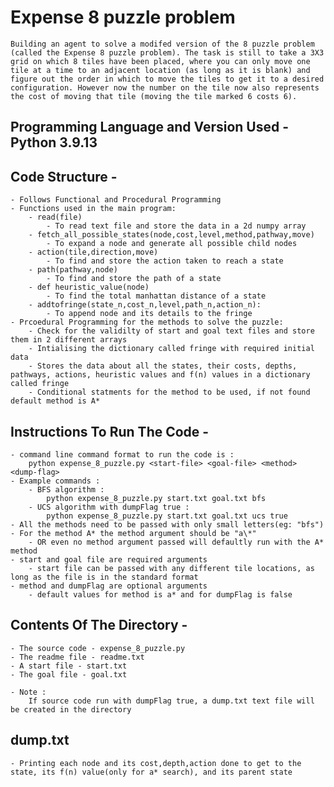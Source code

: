 # Expense 8 puzzle problem
 
    Building an agent to solve a modifed version of the 8 puzzle problem (called the Expense 8 puzzle problem). The task is still to take a 3X3 grid on which 8 tiles have been placed, where you can only move one tile at a time to an adjacent location (as long as it is blank) and figure out the order in which to move the tiles to get it to a desired configuration. However now the number on the tile now also represents the cost of moving that tile (moving the tile marked 6 costs 6).

## Programming Language and Version Used - Python 3.9.13

## Code Structure - 
    - Follows Functional and Procedural Programming
    - Functions used in the main program:
        - read(file)
            - To read text file and store the data in a 2d numpy array
        - fetch_all_possible_states(node,cost,level,method,pathway,move)
            - To expand a node and generate all possible child nodes
        - action(tile,direction,move)
            - To find and store the action taken to reach a state
        - path(pathway,node)
            - To find and store the path of a state
        - def heuristic_value(node)
            - To find the total manhattan distance of a state
        - addtofringe(state_n,cost_n,level,path_n,action_n):
            - To append node and its details to the fringe
    - Prcoedural Programming for the methods to solve the puzzle:
        - Check for the validilty of start and goal text files and store them in 2 different arrays
        - Intialising the dictionary called fringe with required initial data
        - Stores the data about all the states, their costs, depths, pathways, actions, heuristic values and f(n) values in a dictionary called fringe
        - Conditional statments for the method to be used, if not found default method is A* 

## Instructions To Run The Code - 
    - command line command format to run the code is :
        python expense_8_puzzle.py <start-file> <goal-file> <method> <dump-flag>
    - Example commands :
        - BFS algorithm :
            python expense_8_puzzle.py start.txt goal.txt bfs
        - UCS algorithm with dumpFlag true :
            python expense_8_puzzle.py start.txt goal.txt ucs true
    - All the methods need to be passed with only small letters(eg: "bfs") 
    - For the method A* the method argument should be "a\*" 
        - OR even no method argument passed will defaultly run with the A* method
    - start and goal file are required arguments
        - start file can be passed with any different tile locations, as long as the file is in the standard format
    - method and dumpFlag are optional arguments
        - default values for method is a* and for dumpFlag is false
    
## Contents Of The Directory - 
    - The source code - expense_8_puzzle.py
    - The readme file - readme.txt
    - A start file - start.txt
    - The goal file - goal.txt

    - Note :
        If source code run with dumpFlag true, a dump.txt text file will be created in the directory


## dump.txt
    - Printing each node and its cost,depth,action done to get to the state, its f(n) value(only for a* search), and its parent state